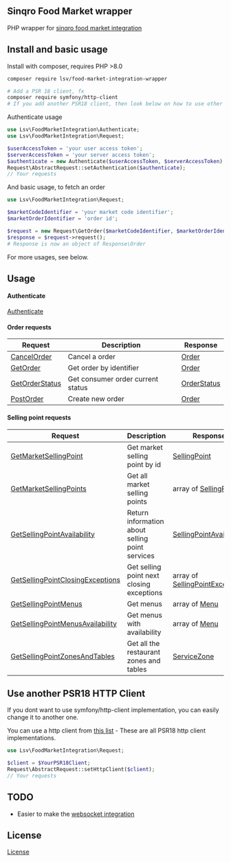 Sinqro Food Market wrapper
--------------------------

PHP wrapper for [sinqro food market integration](https://developer.sinqro.com/en-es/cases/food_market_integration)

## Install and basic usage

Install with composer, requires PHP >8.0

```bash
composer require lsv/food-market-integration-wrapper

# Add a PSR 18 client, fx
composer require symfony/http-client
# If you add another PSR18 client, then look below on how to use other PSR 18 clients
```

Authenticate usage

```php
use Lsv\FoodMarketIntegration\Authenticate;
use Lsv\FoodMarketIntegration\Request;

$userAccessToken = 'your user access token';
$serverAccessToken = 'your server access token';
$authenticate = new Authenticate($userAccessToken, $serverAccessToken);
Request\AbstractRequest::setAuthentication($authenticate);
// Your requests
```

And basic usage, to fetch an order

```php
use Lsv\FoodMarketIntegration\Request;

$marketCodeIdentifier = 'your market code identifier';
$marketOrderIdentifier = 'order id';

$request = new Request\GetOrder($marketCodeIdentifier, $marketOrderIdentifier);
$response = $request->request();
# Response is now an object of Response\Order
```

For more usages, see below.

## Usage

#### Authenticate

[Authenticate](docs/authenticate.md)

#### Order requests

| Request | Description | Response |
| --- | --- | --- |
| [CancelOrder](docs/request/CancelOrder.md) | Cancel a order | [Order](docs/response/Order.md) |
| [GetOrder](docs/request/GetOrder.md) | Get order by identifier | [Order](docs/response/Order.md) |
| [GetOrderStatus](docs/request/GetOrderStatus.md) | Get consumer order current status | [OrderStatus](docs/response/OrderStatus.md) |
| [PostOrder](docs/request/PostOrder.md) | Create new order | [Order](docs/response/Order.md) |

#### Selling point requests

| Request | Description | Response |
| --- | --- | --- |
| [GetMarketSellingPoint](docs/request/GetMarketSellingPoint.md) | Get market selling point by id | [SellingPoint](docs/response/SellingPoint.md) |
| [GetMarketSellingPoints](docs/request/GetMarketSellingPoints.md) | Get all market selling points | array of [SellingPoint](docs/response/SellingPoint.md) |
| [GetSellingPointAvailability](docs/request/GetSellingPointAvailability.md) | Return information about selling point services | [SellingPointAvailability](docs/response/SellingPointAvailability.md) |
| [GetSellingPointClosingExceptions](docs/request/GetSellingPointClosingExceptions.md) | Get selling point next closing exceptions | array of [SellingPointException](docs/response/SellingPointException.md) |
| [GetSellingPointMenus](docs/request/GetSellingPointMenus.md) | Get menus | array of [Menu](docs/response/Menu.md) |
| [GetSellingPointMenusAvailability](docs/request/GetSellingPointMenusAvailability.md) | Get menus with availability | array of [Menu](docs/response/Menu.md) |
| [GetSellingPointZonesAndTables](docs/request/GetSellingPointZonesAndTables.md) | Get all the restaurant zones and tables | [ServiceZone](docs/response/ServiceZone.md) |

## Use another PSR18 HTTP Client

If you dont want to use symfony/http-client implementation, you can easily change it to another one.

You can use a http client from [this list](https://packagist.org/providers/psr/http-client-implementation) - These are all PSR18 http client implementations.

```php
use Lsv\FoodMarketIntegration\Request;

$client = $YourPSR18Client;
Request\AbstractRequest::setHttpClient($client);
// Your requests
```

## TODO

* Easier to make the [websocket integration](https://developer.sinqro.com/en-us/notifications)

## License

[License](LICENSE)
